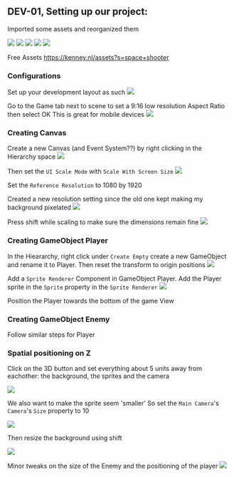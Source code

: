 ## DEV-01, Setting up our project:
Imported some assets and reorganized them

![](../images/DEV-01-A.png)
![](../images/DEV-01-B.png)
![](../images/DEV-01-C.png)
![](../images/DEV-01-D.png)
![](../images/DEV-01-E.png)

Free Assets
https://kenney.nl/assets?s=space+shooter

### Configurations

Set up your development layout as such
![](../images/DEV-01-F.png)

Go to the Game tab next to scene to set a 9:16 low resolution Aspect Ratio then select OK
This is great for mobile devices
![](../images/DEV-01-G.png)


### Creating Canvas

Create a new Canvas (and Event System??) by right clicking in the Hierarchy space
![](../images/DEV-01-H.png)

Then set the `UI Scale Mode` with `Scale With Screen Size`
![](../images/DEV-01-I.png)

Set the `Reference Resolution` to 1080 by 1920

Created a new resolution setting since the old one kept making my background pixelated
![](../images/DEV-01-J.png)

Press shift while scaling to make sure the dimensions remain fine
![](../images/DEV-01-K.png)

### Creating GameObject Player

In the Hieararchy, right click under `Create Empty` create a new GameObject and rename it to Player. Then reset the transform to origin positions
![](../images/DEV-01-L.png)

Add a `Sprite Renderer` Component in GameObject Player. Add the Player sprite in the `Sprite` property in the `Sprite Renderer`
![](../images/DEV-01-M.png)

Position the Player towards the bottom of the game View

### Creating GameObject Enemy

Follow similar steps for Player


### Spatial positioning on Z

Click on the 3D button and set everything about 5 units away from eachother:
the background, the sprites and the camera

![](../images/DEV-01-N.png)

We also want to make the sprite seem 'smaller'
So set the `Main Camera`'s `Camera`'s `Size` property to 10

![](../images/DEV-01-O.png)

Then resize the background using shift 

![](../images/DEV-01-P.png)

Minor tweaks on the size of the Enemy and the positioning of the player
![](../images/DEV-01-Q.png)